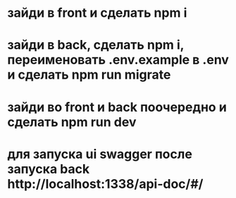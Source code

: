 # зайди в front и сделать npm i
# зайди в back, сделать npm i, переименовать .env.example в .env и сделать npm run migrate
# зайди во front и back поочередно и сделать npm run dev
# для запуска ui swagger после запуска back http://localhost:1338/api-doc/#/

